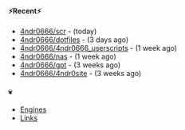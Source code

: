 #### ⚡Recent⚡

- [4ndr0666/scr](https://github.com/4ndr0666/scr) - (today)
- [4ndr0666/dotfiles](https://github.com/4ndr0666/dotfiles) - (3 days ago)
- [4ndr0666/4ndr0666_userscripts](https://github.com/4ndr0666/4ndr0666_userscripts) - (1 week ago)
- [4ndr0666/nas](https://github.com/4ndr0666/nas) - (1 week ago)
- [4ndr0666/gpt](https://github.com/4ndr0666/gpt) - (3 weeks ago)
- [4ndr0666/4ndr0site](https://github.com/4ndr0666/4ndr0site) - (3 weeks ago)

#### 💀
- [Engines](https://github.com/hoothin/SearchJumper/discussions/73)
- [Links](https://github.com/4ndr0666/Links/blob/main/README.md)

